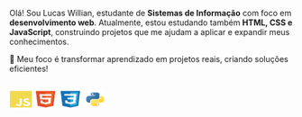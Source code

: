 Olá! Sou Lucas Willian, estudante de <strong>Sistemas de Informação</strong> com foco em <strong>desenvolvimento web</strong>.
Atualmente, estou estudando também <strong>HTML, CSS e JavaScript</strong>, construindo projetos que me ajudam a aplicar e expandir meus conhecimentos.

🎯 Meu foco é transformar aprendizado em projetos reais, criando soluções eficientes!

<div style="display: inline_block"><br>
  <img align="center" alt="Lucas-Js" height="30" width="40" src="https://raw.githubusercontent.com/devicons/devicon/master/icons/javascript/javascript-plain.svg">
  <img align="center" alt="Lucas-HTML" height="30" width="40" src="https://raw.githubusercontent.com/devicons/devicon/master/icons/html5/html5-original.svg">
  <img align="center" alt="Lucas-CSS" height="30" width="40" src="https://raw.githubusercontent.com/devicons/devicon/master/icons/css3/css3-original.svg">
  <img align="center" alt="Lucas-Python" height="30" width="40" src="https://raw.githubusercontent.com/devicons/devicon/master/icons/python/python-original.svg">
</div>
